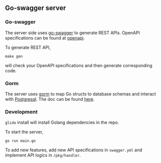 ## Go-swagger server

### Go-swagger

The server side uses [go-swagger](https://github.com/go-swagger/go-swagger) to generate REST APIs. OpenAPI specifications can be found at [openapi](https://swagger.io/specification/v2/).

To generate REST API,

```
make gen
```

will check your OpenAPI specifications and then generate corresponding code.

### Gorm

The server uses [gorm](https://github.com/jinzhu/gorm) to map Go structs to database schemas and interact with [Postgresql](https://www.postgresql.org/). The doc can be found [here](https://gorm.io/docs/).

### Development

`glide` install will install Golang dependencies in the repo.

To start the server,

```
go run main.go
```

To add new features, add new API specifications in `swagger.yml` and implement API logics in `/pkg/handler`.